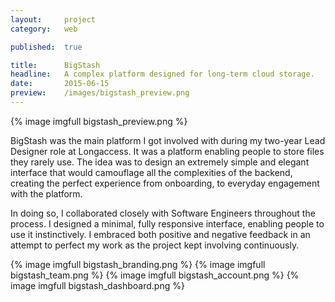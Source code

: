 ```yaml
---
layout:     project
category:   web

published:  true

title:      BigStash
headline:   A complex platform designed for long-term cloud storage.
date:       2015-06-15
preview:    /images/bigstash_preview.png
---
```

{% image imgfull bigstash_preview.png %}

BigStash was the main platform I got involved with during my two-year Lead Designer role at Longaccess. It was a platform enabling people to store files they rarely use. The idea was to design an extremely simple and elegant interface that would camouflage all the complexities of the backend, creating the perfect experience from onboarding, to everyday engagement with the platform.

In doing so, I collaborated closely with Software Engineers throughout the process. I designed a minimal, fully responsive interface, enabling people to use it instinctively. I embraced both positive and negative feedback in an attempt to perfect my work as the project kept involving continuously.

<!--Even though the platform does not exist anymore, I have uploaded some static pages on a subdomain to showcase the design: [bigstsh.afivos.com](bigstash.afivos.com).-->

{% image imgfull bigstash_branding.png %}
{% image imgfull bigstash_team.png %}
{% image imgfull bigstash_account.png %}
{% image imgfull bigstash_dashboard.png %}